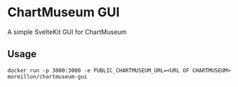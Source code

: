 # ChartMuseum GUI

A simple SvelteKit GUI for ChartMuseum

## Usage

```
docker run -p 3000:3000 -e PUBLIC_CHARTMUSEUM_URL=<URL OF CHARTMUSEUM> moreillon/chartmuseum-gui
```
